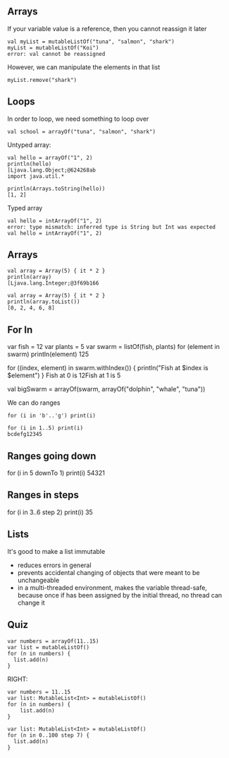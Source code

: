 ## Arrays

If your variable value is a reference, then you cannot reassign it later
```
val myList = mutableListOf("tuna", "salmon", "shark")
myList = mutableListOf("Koi")
error: val cannot be reassigned
```

However, we can manipulate the elements in that list
```
myList.remove("shark")
```

## Loops
In order to loop, we need something to loop over

```
val school = arrayOf("tuna", "salmon", "shark")

```

Untyped array:
```
val hello = arrayOf("1", 2)
println(hello)
[Ljava.lang.Object;@624268ab
import java.util.*

println(Arrays.toString(hello))
[1, 2]

```

Typed array
```
val hello = intArrayOf("1", 2)
error: type mismatch: inferred type is String but Int was expected
val hello = intArrayOf("1", 2)
```

## Arrays
```
val array = Array(5) { it * 2 }
println(array)
[Ljava.lang.Integer;@3f69b166

val array = Array(5) { it * 2 }
println(array.toList())
[0, 2, 4, 6, 8]
```


## For In
var fish = 12
var plants = 5
var swarm = listOf(fish, plants)
for (element in swarm) println(element)
125

for ((index, element) in swarm.withIndex()) {
  println("Fish at $index is $element")
}
Fish at 0 is 12Fish at 1 is 5

val bigSwarm = arrayOf(swarm, arrayOf("dolphin", "whale", "tuna"))


We can do ranges
```
for (i in 'b'..'g') print(i)

for (i in 1..5) print(i)
bcdefg12345
```

## Ranges going down
for (i in 5 downTo 1) print(i)
54321

## Ranges in steps
for (i in 3..6 step 2) print(i)
35


## Lists
It's good to make a list immutable
- reduces errors in general
- prevents accidental changing of objects that were meant to be unchangeable
- in a multi-threaded environment, makes the variable thread-safe, because once
  if has been assigned by the initial thread, no thread can change it


## Quiz
```
var numbers = arrayOf(11..15)
var list = mutableListOf()
for (n in numbers) {
  list.add(n)
}
```

RIGHT:
```
var numbers = 11..15
var list: MutableList<Int> = mutableListOf()
for (n in numbers) {
    list.add(n)
}
```


```
var list: MutableList<Int> = mutableListOf()
for (n in 0..100 step 7) {
  list.add(n)
}
```
